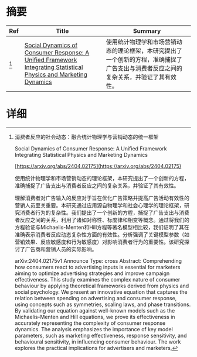 # 摘要

| Ref | Title | Summary |
| --- | --- | --- |
| [^1] | [Social Dynamics of Consumer Response: A Unified Framework Integrating Statistical Physics and Marketing Dynamics](https://arxiv.org/abs/2404.02175) | 使用统计物理学和市场营销动态的理论框架，本研究提出了一个创新的方程，准确捕捉了广告支出与消费者反应之间的复杂关系，并验证了其有效性。 |

# 详细

[^1]: 消费者反应的社会动态：融合统计物理学与营销动态的统一框架

    Social Dynamics of Consumer Response: A Unified Framework Integrating Statistical Physics and Marketing Dynamics

    [https://arxiv.org/abs/2404.02175](https://arxiv.org/abs/2404.02175)

    使用统计物理学和市场营销动态的理论框架，本研究提出了一个创新的方程，准确捕捉了广告支出与消费者反应之间的复杂关系，并验证了其有效性。

    

    理解消费者对广告输入的反应对于旨在优化广告策略并提高广告活动有效性的营销人员至关重要。本研究通过应用源自物理学和社会心理学的理论框架，研究消费者行为的复杂性。我们提出了一个创新的方程，捕捉了广告支出与消费者反应之间的关系，利用了诸如对称性、标度律和相变等概念。通过将我们的方程验证与Michaelis-Menten和Hill方程等著名模型相比较，我们证明了其在准确表示消费者反应动态复杂性方面的有效性。分析强调了关键模型参数（如营销效果、反应敏感度和行为敏感度）对影响消费者行为的重要性。该研究探讨了广告商和营销人员的实际影响。

    arXiv:2404.02175v1 Announce Type: cross  Abstract: Comprehending how consumers react to advertising inputs is essential for marketers aiming to optimize advertising strategies and improve campaign effectiveness. This study examines the complex nature of consumer behaviour by applying theoretical frameworks derived from physics and social psychology. We present an innovative equation that captures the relation between spending on advertising and consumer response, using concepts such as symmetries, scaling laws, and phase transitions. By validating our equation against well-known models such as the Michaelis-Menten and Hill equations, we prove its effectiveness in accurately representing the complexity of consumer response dynamics. The analysis emphasizes the importance of key model parameters, such as marketing effectiveness, response sensitivity, and behavioural sensitivity, in influencing consumer behaviour. The work explores the practical implications for advertisers and marketers,
    

